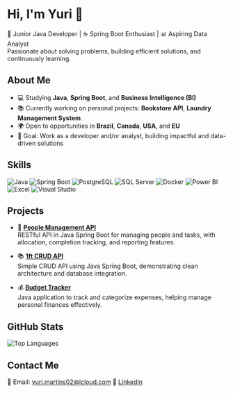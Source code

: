 # Hi, I'm Yuri 👋

🎯 Junior Java Developer | ☕ Spring Boot Enthusiast | 📊 Aspiring Data Analyst  
Passionate about solving problems, building efficient solutions, and continuously learning.

## About Me
- 💻 Studying **Java**, **Spring Boot**, and **Business Intelligence (BI)**
- 📚 Currently working on personal projects: **Bookstore API**, **Laundry Management System**
- 🌍 Open to opportunities in **Brazil**, **Canada**, **USA**, and **EU**
- 🎯 Goal: Work as a developer and/or analyst, building impactful and data-driven solutions


## Skills
![Java](https://img.shields.io/badge/Java-ED8B00?style=for-the-badge&logo=openjdk&logoColor=white)
![Spring Boot](https://img.shields.io/badge/Spring%20Boot-6DB33F?style=for-the-badge&logo=springboot&logoColor=white)
![PostgreSQL](https://img.shields.io/badge/PostgreSQL-316192?style=for-the-badge&logo=postgresql&logoColor=white)
![SQL Server](https://img.shields.io/badge/SQL%20Server-CC2927?style=for-the-badge&logo=microsoftsqlserver&logoColor=white)
![Docker](https://img.shields.io/badge/Docker-2496ED?style=for-the-badge&logo=docker&logoColor=white)
![Power BI](https://img.shields.io/badge/Power%20BI-F2C811?style=for-the-badge&logo=powerbi&logoColor=black)
![Excel](https://img.shields.io/badge/Excel-217346?style=for-the-badge&logo=microsoft-excel&logoColor=white)
![Visual Studio](https://img.shields.io/badge/Visual%20Studio-5C2D91?style=for-the-badge&logo=visualstudio&logoColor=white)


## Projects

- 👥 [**People Management API**](https://github.com/TisYuri/APIPeopleManagement)  
  RESTful API in Java Spring Boot for managing people and tasks, with allocation, completion tracking, and reporting features.

- 📚 [**1ft CRUD API**](https://github.com/TisYuri/1ft-CRUD)  
  Simple CRUD API using Java Spring Boot, demonstrating clean architecture and database integration.

- 💰 [**Budget Tracker**](https://github.com/TisYuri/BudgetTracker)  
  Java application to track and categorize expenses, helping manage personal finances effectively.



## GitHub Stats
![Top Languages](https://github-readme-stats.vercel.app/api/top-langs/?username=TisYuri&layout=compact&theme=radical)

## Contact Me
📧 Email: yuri.martins02@icloud.com
💼 [LinkedIn](https://www.linkedin.com/in/yuri-m-nunes/) 
